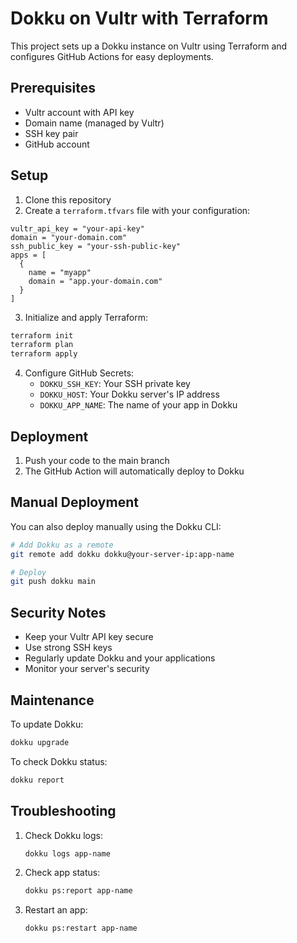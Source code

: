# Dokku on Vultr with Terraform

This project sets up a Dokku instance on Vultr using Terraform and configures GitHub Actions for easy deployments.

## Prerequisites

- Vultr account with API key
- Domain name (managed by Vultr)
- SSH key pair
- GitHub account

## Setup

1. Clone this repository
2. Create a `terraform.tfvars` file with your configuration:

```hcl
vultr_api_key = "your-api-key"
domain = "your-domain.com"
ssh_public_key = "your-ssh-public-key"
apps = [
  {
    name = "myapp"
    domain = "app.your-domain.com"
  }
]
```

3. Initialize and apply Terraform:

```bash
terraform init
terraform plan
terraform apply
```

4. Configure GitHub Secrets:
   - `DOKKU_SSH_KEY`: Your SSH private key
   - `DOKKU_HOST`: Your Dokku server's IP address
   - `DOKKU_APP_NAME`: The name of your app in Dokku

## Deployment

1. Push your code to the main branch
2. The GitHub Action will automatically deploy to Dokku

## Manual Deployment

You can also deploy manually using the Dokku CLI:

```bash
# Add Dokku as a remote
git remote add dokku dokku@your-server-ip:app-name

# Deploy
git push dokku main
```

## Security Notes

- Keep your Vultr API key secure
- Use strong SSH keys
- Regularly update Dokku and your applications
- Monitor your server's security

## Maintenance

To update Dokku:

```bash
dokku upgrade
```

To check Dokku status:

```bash
dokku report
```

## Troubleshooting

1. Check Dokku logs:

   ```bash
   dokku logs app-name
   ```

2. Check app status:

   ```bash
   dokku ps:report app-name
   ```

3. Restart an app:
   ```bash
   dokku ps:restart app-name
   ```
